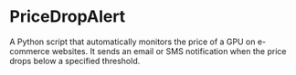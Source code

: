 # PriceDropAlert
 A Python script that automatically monitors the price of a GPU on e-commerce websites. It sends an email or SMS notification when the price drops below a specified threshold.
